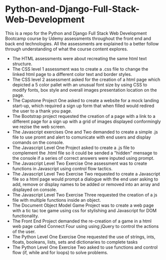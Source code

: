 # Python-and-Django-Full-Stack-Web-Development
This is a repo for the Python and Django Full Stack Web Development Bootcamp course by Udemy assessments throughout the front end and back end technologies. All the assessments are explained to a better follow through understanding of what the course content explores.

* The HTML assessments were about recreating the same html text structure.
* The CSS level 1 assessment was to create a .css file to change the linked html page to a different color text and border styles.
* The CSS level 2 assessment asked for the creation of a html page which depicted a 5 color pallet with an unusual font size by using CSS to modify fonts, box style and overall images presentation location on the page.
* The Capstone Project One asked to create a website for a mock landing start-up, which required a sign up form that when filled would redired the user to a thank you page.
* The Bootstrap project requested the creation of a page with a link to a different page for a sign up with a grid of images displayed conformingly we rezise the web screen. 
* The Javascript exercises One and Two demanded to create a simple .js file to use promt and alert to comunicate with end users and display comands on the console.
* The Javascript Level One Project asked to create a .js file to complement the .html file so it could be sended a "hidden" mensage to the console if a series of correct answers were inputed using prompt.
* The Javascript Level Two Exercise One assessment was to create functions in Javascript using control flow tactics.
* The Javascript Level Two Exercise Two requested to create a Javascript file so a html page would prompt a dialogue with the end user asking to add, remove or display names to be added or removed into an array and displayed on console.
* The Javascript Level Two Exercise Three requested the creation of a js file with multiple functions inside an object.
* The Document Object Model Game Project was to create a web page with a tic tac toe game using css for stylishing and Javascript for DOM functionality.
* The Front End Project demanded the re-creation of a game in a html web page called Connect Four using using jQuery to control the actions of the user.
* The Python Level One Exercise One requested the use of strings, ints, floats, booleans, lists, sets and dictionaries to complete tasks
* The Python Level One Exercise Two asked to use functions and control flow (if, while and for loops) to solve problems.
